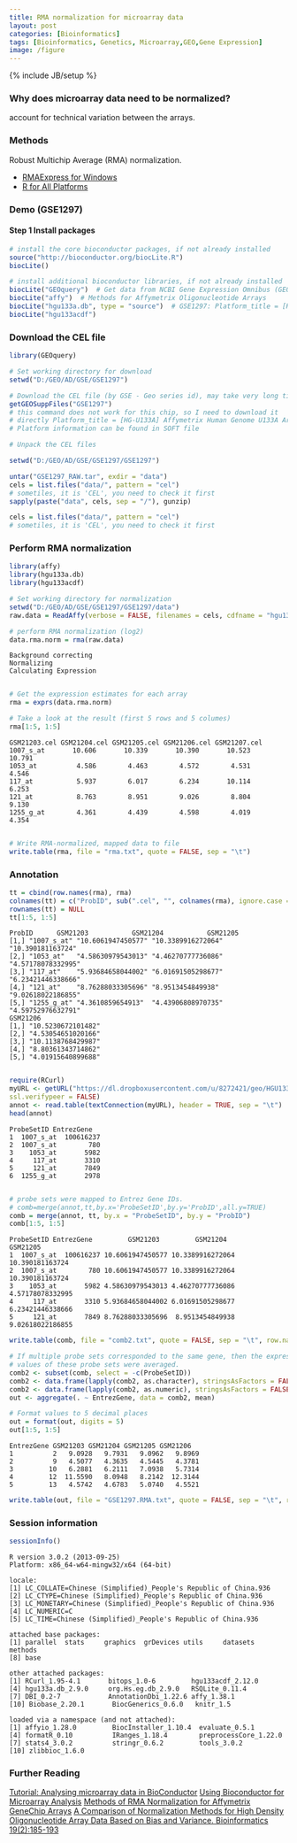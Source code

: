 ```yaml
---
title: RMA normalization for microarray data
layout: post
categories: [Bioinformatics]
tags: [Bioinformatics, Genetics, Microarray,GEO,Gene Expression]
image: /figure
---
```

{% include JB/setup %}

### Why does microarray data need to be normalized?

account for technical variation between the arrays.

### Methods

Robust Multichip Average (RMA) normalization.

* [RMAExpress for Windows](http://rmaexpress.bmbolstad.com)
* [R for All Platforms](http://www.bioconductor.org/help/workflows/oligo-arrays/)

### Demo (GSE1297)

#### Step 1 Install packages


```r
# install the core bioconductor packages, if not already installed
source("http://bioconductor.org/biocLite.R")
biocLite()

# install additional bioconductor libraries, if not already installed
biocLite("GEOquery")  # Get data from NCBI Gene Expression Omnibus (GEO)
biocLite("affy")  # Methods for Affymetrix Oligonucleotide Arrays
biocLite("hgu133a.db", type = "source")  # GSE1297: Platform_title = [HG-U133A]
biocLite("hgu133acdf")
```


### Download the CEL file


```r
library(GEOquery)

# Set working directory for download
setwd("D:/GEO/AD/GSE/GSE1297")

# Download the CEL file (by GSE - Geo series id), may take very long time
getGEOSuppFiles("GSE1297")
# this command does not work for this chip, so I need to download it
# directly Platform_title = [HG-U133A] Affymetrix Human Genome U133A Array
# Platform information can be found in SOFT file

# Unpack the CEL files
```

```r
setwd("D:/GEO/AD/GSE/GSE1297/GSE1297")
```


```r
untar("GSE1297_RAW.tar", exdir = "data")
cels = list.files("data/", pattern = "cel")
# sometiles, it is 'CEL', you need to check it first
sapply(paste("data", cels, sep = "/"), gunzip)
```


```r
cels = list.files("data/", pattern = "cel")
# sometiles, it is 'CEL', you need to check it first
```


### Perform RMA normalization


```r
library(affy)
library(hgu133a.db)
library(hgu133acdf)

# Set working directory for normalization
setwd("D:/GEO/AD/GSE/GSE1297/GSE1297/data")
raw.data = ReadAffy(verbose = FALSE, filenames = cels, cdfname = "hgu133acdf")

# perform RMA normalization (log2)
data.rma.norm = rma(raw.data)
```

```
Background correcting
Normalizing
Calculating Expression
```

```r

# Get the expression estimates for each array
rma = exprs(data.rma.norm)

# Take a look at the result (first 5 rows and 5 columes)
rma[1:5, 1:5]
```

```
GSM21203.cel GSM21204.cel GSM21205.cel GSM21206.cel GSM21207.cel
1007_s_at       10.606       10.339       10.390       10.523       10.791
1053_at          4.586        4.463        4.572        4.531        4.546
117_at           5.937        6.017        6.234       10.114        6.253
121_at           8.763        8.951        9.026        8.804        9.130
1255_g_at        4.361        4.439        4.598        4.019        4.354
```

```r

# Write RMA-normalized, mapped data to file
write.table(rma, file = "rma.txt", quote = FALSE, sep = "\t")
```


### Annotation





```r
tt = cbind(row.names(rma), rma)
colnames(tt) = c("ProbID", sub(".cel", "", colnames(rma), ignore.case = TRUE))
rownames(tt) = NULL
tt[1:5, 1:5]
```

```
ProbID      GSM21203           GSM21204           GSM21205
[1,] "1007_s_at" "10.6061947450577" "10.3389916272064" "10.390181163724"
[2,] "1053_at"   "4.58630979543013" "4.46270777736086" "4.57178078332995"
[3,] "117_at"    "5.93684658044002" "6.01691505298677" "6.23421446338666"
[4,] "121_at"    "8.76288033305696" "8.9513454849938"  "9.02618022186855"
[5,] "1255_g_at" "4.3610859654913"  "4.43906808970735" "4.59752976632791"
GSM21206
[1,] "10.5230672101482"
[2,] "4.53054651020166"
[3,] "10.1138768429987"
[4,] "8.80361343714862"
[5,] "4.01915640899688"
```

```r

require(RCurl)
myURL <- getURL("https://dl.dropboxusercontent.com/u/8272421/geo/HGU133A.na33.txt",
ssl.verifypeer = FALSE)
annot <- read.table(textConnection(myURL), header = TRUE, sep = "\t")
head(annot)
```

```
ProbeSetID EntrezGene
1  1007_s_at  100616237
2  1007_s_at        780
3    1053_at       5982
4     117_at       3310
5     121_at       7849
6  1255_g_at       2978
```

```r

# probe sets were mapped to Entrez Gene IDs.
# comb=merge(annot,tt,by.x='ProbeSetID',by.y='ProbID',all.y=TRUE)
comb = merge(annot, tt, by.x = "ProbeSetID", by.y = "ProbID")
comb[1:5, 1:5]
```

```
ProbeSetID EntrezGene         GSM21203         GSM21204         GSM21205
1  1007_s_at  100616237 10.6061947450577 10.3389916272064  10.390181163724
2  1007_s_at        780 10.6061947450577 10.3389916272064  10.390181163724
3    1053_at       5982 4.58630979543013 4.46270777736086 4.57178078332995
4     117_at       3310 5.93684658044002 6.01691505298677 6.23421446338666
5     121_at       7849 8.76288033305696  8.9513454849938 9.02618022186855
```

```r
write.table(comb, file = "comb2.txt", quote = FALSE, sep = "\t", row.names = FALSE)

# If multiple probe sets corresponded to the same gene, then the expression
# values of these probe sets were averaged.
comb2 <- subset(comb, select = -c(ProbeSetID))
comb2 <- data.frame(lapply(comb2, as.character), stringsAsFactors = FALSE)
comb2 <- data.frame(lapply(comb2, as.numeric), stringsAsFactors = FALSE)
out <- aggregate(. ~ EntrezGene, data = comb2, mean)

# Format values to 5 decimal places
out = format(out, digits = 5)
out[1:5, 1:5]
```

```
EntrezGene GSM21203 GSM21204 GSM21205 GSM21206
1          2   9.0928   9.7931   9.0962   9.8969
2          9   4.5077   4.3635   4.5445   4.3781
3         10   6.2881   6.2111   7.0938   5.7314
4         12  11.5590   8.0948   8.2142  12.3144
5         13   4.5742   4.6783   5.0740   4.5521
```

```r
write.table(out, file = "GSE1297.RMA.txt", quote = FALSE, sep = "\t", row.names = FALSE)
```


### Session information


```r
sessionInfo()
```

```
R version 3.0.2 (2013-09-25)
Platform: x86_64-w64-mingw32/x64 (64-bit)

locale:
[1] LC_COLLATE=Chinese (Simplified)_People's Republic of China.936
[2] LC_CTYPE=Chinese (Simplified)_People's Republic of China.936
[3] LC_MONETARY=Chinese (Simplified)_People's Republic of China.936
[4] LC_NUMERIC=C
[5] LC_TIME=Chinese (Simplified)_People's Republic of China.936

attached base packages:
[1] parallel  stats     graphics  grDevices utils     datasets  methods
[8] base

other attached packages:
[1] RCurl_1.95-4.1       bitops_1.0-6         hgu133acdf_2.12.0
[4] hgu133a.db_2.9.0     org.Hs.eg.db_2.9.0   RSQLite_0.11.4
[7] DBI_0.2-7            AnnotationDbi_1.22.6 affy_1.38.1
[10] Biobase_2.20.1       BiocGenerics_0.6.0   knitr_1.5

loaded via a namespace (and not attached):
[1] affyio_1.28.0         BiocInstaller_1.10.4  evaluate_0.5.1
[4] formatR_0.10          IRanges_1.18.4        preprocessCore_1.22.0
[7] stats4_3.0.2          stringr_0.6.2         tools_3.0.2
[10] zlibbioc_1.6.0
```


### Further Reading
[Tutorial: Analysing microarray data in BioConductor](http://www.biostars.org/p/53870/)
[Using Bioconductor for Microarray Analysis](http://www.bioconductor.org/help/workflows/oligo-arrays/)
[Methods of RMA Normalization for Affymetrix GeneChip Arrays](http://www.tm4.org/normalizing.html)
[A Comparison of Normalization Methods for High Density Oligonucleotide Array Data Based on Bias and Variance. Bioinformatics 19(2):185-193](http://bioinformatics.oxfordjournals.org/content/19/2/185.abstract)
